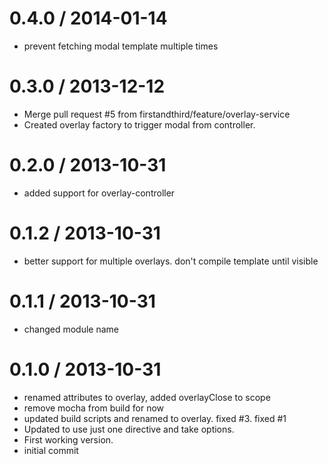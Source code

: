 
0.4.0 / 2014-01-14 
==================

  * prevent fetching modal template multiple times

0.3.0 / 2013-12-12 
==================

 * Merge pull request #5 from firstandthird/feature/overlay-service
 * Created overlay factory to trigger modal from controller.

0.2.0 / 2013-10-31 
==================

  * added support for overlay-controller

0.1.2 / 2013-10-31 
==================

  * better support for multiple overlays.  don't compile template until visible

0.1.1 / 2013-10-31 
==================

  * changed module name

0.1.0 / 2013-10-31 
==================

  * renamed attributes to overlay, added overlayClose to scope
  * remove mocha from build for now
  * updated build scripts and renamed to overlay.  fixed #3. fixed #1
  * Updated to use just one directive and take options.
  * First working version.
  * initial commit
